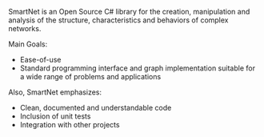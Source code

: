 SmartNet is an Open Source C# library for the creation, manipulation and analysis of the structure, characteristics and behaviors of complex networks. 

Main Goals:

- Ease-of-use
- Standard programming interface and graph implementation suitable for a wide range of problems and applications


Also, SmartNet emphasizes:

- Clean, documented and understandable code
- Inclusion of unit tests
- Integration with other projects
